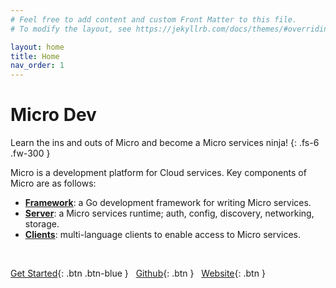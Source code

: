 ```yaml
---
# Feel free to add content and custom Front Matter to this file.
# To modify the layout, see https://jekyllrb.com/docs/themes/#overriding-theme-defaults

layout: home
title: Home
nav_order: 1
---
```


# Micro Dev

Learn the ins and outs of Micro and become a Micro services ninja!
{: .fs-6 .fw-300 }

Micro is a development platform for Cloud services. Key components of Micro are as follows:

* **[Framework](https:github.com/micro-go/micro)**: a Go development framework for writing Micro services.
* **[Server](https:github.com/micro/micro)**: a Micro services runtime; auth, config, discovery, networking, storage. 
* **[Clients](https://github.com/micro/clients)**: multi-language clients to enable access to Micro services.

<br />

[Get Started](/getting-started){: .btn .btn-blue } &nbsp;
[Github](https://github.com/micro){: .btn }  &nbsp;
[Website](https://micro.mu/){: .btn }
